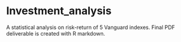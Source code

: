 # Investment_analysis

A statistical analysis on risk-return of 5 Vanguard indexes. Final PDF deliverable is created with R markdown.
